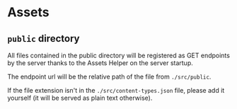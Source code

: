 # Assets

## `public` directory

All files contained in the public directory will be registered as GET endpoints by the server thanks to the Assets Helper on the server startup.

The endpoint url will be the relative path of the file from `./src/public`.

If the file extension isn't in the `./src/content-types.json` file, please add it yourself (it will be served as plain text otherwise).
